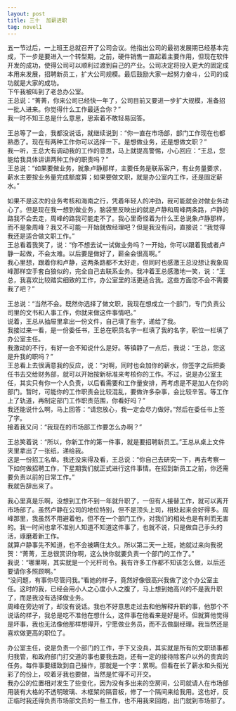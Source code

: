 ```yaml
---
layout: post
title: 三十  加薪进职
tag: novel1
---
```


五一节过后，一上班王总就召开了公司会议。他指出公司的最初发展期已经基本完成，下一步是要进入一个转型期，之前，硬件销售一直起着主要作用，但现在软件开发的成功，使得公司可以顺利过渡到自己的产业。公司决定将投入更大的固定成本用来发展，招聘新员工，扩大公司规模。最后鼓励大家一起努力奋斗，公司的成功就是大家的成功。<br />
下午我被叫到了老总办公室。<br />
王总说：“菁菁，你来公司已经快一年了，公司目前又要进一步扩大规模，准备招一批人进来。你觉得什么工作最适合你？”<br />
我一时不知王总是什么意思，思索着不敢轻易回答。

王总等了一会，我都没说话，就继续说到：“你一直在市场部，部门工作现在也都熟悉了。现在有两种工作你可以选择一下。是想做业务，还是想做文职？”<br />
我一听，王总大有调动我的工作的意思，马上就提高警惕，小心回应：“王总，您能给我具体讲讲两种工作的职责吗？”<br />
王总说：“如果要做业务，就象卢静那样，主要任务是联系客户，有业务量要求，薪水主要按业务量完成额度算；如果要做文职，就是办公室内工作，还是固定薪水。”

如果不是这次的业务考核和海南之行，凭着年轻人的冲劲，我可能就会对做业务动心了。但是现在我一想到做业务，脑袋里反映出的就是卢静和周峰两条路，卢静的路我不会去走，周峰的路我可能走不了。我心里奇怪着为什么王总说象卢静那样，而不是象周峰？我又不可能一开始就做经理吧？但是我没有问，直接说：“我觉得我还是适合做文职工作。”<br />
王总看着我笑了，说：“你不想去试一试做业务吗？一开始，你可以跟着我或者卢静一起做，不会太难。以后要是做好了，薪金会很高啊。”<br />
我心里想，跟着你和卢静，这两条路都不太好走，但同时也感激王总没想让我象周峰那样空手套白狼似的，完全自己去联系业务。我冲着王总感激地一笑，说：“王总，我喜欢比较踏实细致的工作，办公室里的活更适合我。这些方面您不会不需要我了吧？”

王总说：“当然不会。既然你选择了做文职，我现在想成立一个部门，专门负责公司里的文书和人事工作，你就来做这件事情吧。”<br />
说着，王总从抽屉里拿出一份文件，自己填了些字，递给了我。<br />
我接过来一看，是一份委任书，王总在职员名字一栏填了我的名字，职位一栏填了办公室主任。<br />
我激动的不行，有好一会不知说什么是好。等镇静了一点后，我说：“王总，您这是升我的职吗？”<br />
王总看上去很满意我的反应，说：“对啊，同时也会加你的薪水，你签字之后把委任书去交给财务部，就可以开始按新标准来考核你的工作。不过，说是办公室主任，其实只有你一个人负责，以后看需要和工作量安排，再考虑是不是加人在你的部门。暂时，可能你的工作职责会比较混乱，要做许多杂事，会比较辛苦。等工作上了轨道，再制定部门工作职责范围，你看好吗？”<br />
我还能说什么啊，马上回答：“请您放心，我一定会尽力做好。”然后在委任书上签了字。<br />
接着我又问：“我现在的市场部工作要怎么办啊？”

王总笑着说：“所以，你新工作的第一件事，就是要招聘新员工。”王总从桌上文件夹里拿出了一张纸，递给我。<br />
这是一份招工名单。我还没来得及看，王总说：“你自己去研究一下，再去考察一下如何做招聘工作，下星期我们就正式进行这件事情。在招到新员工之前，你还需要负责以前的日常工作。”<br />
我就告辞出来了。

我心里真是乐啊，没想到工作不到一年就升职了，一但有人接替工作，就可以离开市场部了。虽然卢静在公司的地位特别，但不是顶头上司，相处起来会好得多。周峰那里，我虽然不用避着他，但不在一个部门工作，对我们的相处也是有利而无害的。我一时间也拿不准别人知道不知道这件事了，也就不说，只是做自己手头的活，琢磨着新工作。<br />
就算卢静事先不知道，也不会被瞒住太久。所以第二天一上班，她就过来向我祝贺：“菁菁，王总很赏识你啊，这么快你就要负责一个部门的工作了。”<br />
我说：“哪里啊，其实就是一个光杆司令。我有许多工作都不知该怎么做，以后还要请你多照顾啊。”<br />
“没问题，有事你尽管问我。”看她的样子，竟然好像很高兴我做了这个办公室主任。这时的我，已经会用小人之心度小人之腹了，马上想到她高兴的不是我升职了，而是我没有选择做业务。<br />
周峰在旁边听了，却没有说话。我也不好意思走过去和他解释升职的事，他那个不说话的样子，我总是吃不准他在想什么，这件事在他看来是好是坏。但就算他觉得是坏事，我也无法像他那样想得开，宁愿做业务员，而不去做副经理。我当然还是喜欢做更高的职位了。

办公室主任，说是负责一个部门的工作，手下又没兵，其实就是所有的文职琐事都归我管，和政府部门打交道的事也要我去跑，还有一定的接待除客户以外的贵宾的任务。每件事要细致到自己操作，那就是一个字：累啊。但看在长了薪水和头衔光彩了的份上，咬着牙我也要做，当然是忙得不可开交。<br />
我办公的位置相对发生了些变化，因为没有多出来的空房间，公司就请人在市场部用装有大格的不透明玻璃、木框架的隔音板，修了一个隔间来给我用。这也好，反正临时我还得负责市场部文员的一些工作，也不用我来回跑，出门就到市场部了。
